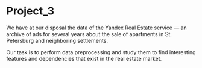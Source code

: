 # Project_3

We have at our disposal the data of the Yandex Real Estate service — an archive of ads for several years about the sale of apartments in St. Petersburg and neighboring settlements.

Our task is to perform data preprocessing and study them to find interesting features and dependencies that exist in the real estate market.

